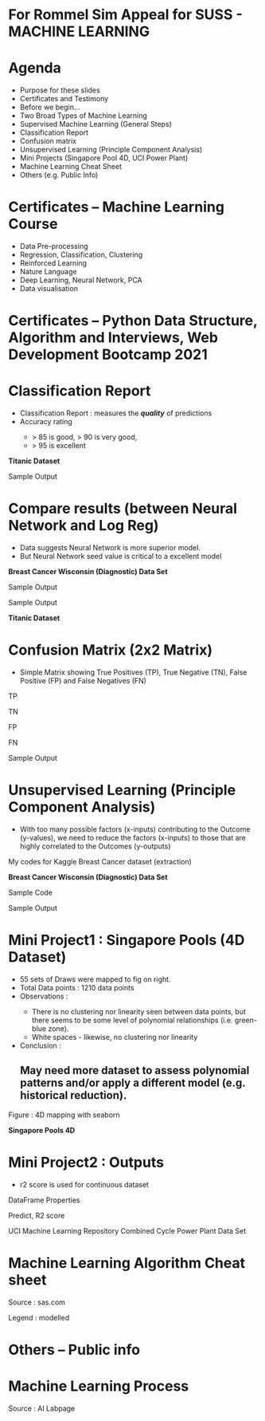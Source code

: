 </head>
<body>
<h1><b>For Rommel Sim Appeal for SUSS - MACHINE LEARNING</b></h1>
<h1 style="page-break-before:always; "><b>Agenda</b></h1>
<ul>
<li>Purpose for these slides </li>
<li>Certificates and Testimony</li>
<li>Before we begin…</li>
<li>Two Broad Types of Machine Learning</li>
<li>Supervised Machine Learning (General Steps)</li>
<li>Classification Report</li>
<li>Confusion matrix</li>
<li>Unsupervised Learning (Principle Component Analysis)</li>
<li>Mini Projects (Singapore Pool 4D, UCI Power Plant)</li>
<li>Machine Learning Cheat Sheet</li>
<li>Others (e.g. Public Info)</li>
</ul>
<h1 style="page-break-before:always; "><b>Certificates – Machine Learning Course</b></h1>
<ul>
<li>Data Pre-processing</li>
<li>Regression, Classification, Clustering</li>
<li>Reinforced Learning</li>
<li>Nature Language</li>
<li>Deep Learning, Neural Network, PCA</li>
<li>Data visualisation</li>
</ul>
<h1 style="page-break-before:always; "><b>Certificates – Python Data Structure, Algorithm and Interviews, Web Development Bootcamp 2021</b></h1>
<h1 style="page-break-before:always; "><b>Classification Report</b></h1>
<ul>
<li>Classification Report : measures the <i><b>quality</b></i> of predictions</li>
<li>Accuracy rating</li>
<ul>
<li>&gt; 85 is good, &gt; 90 is very good, </li>
<li>&gt; 95 is excellent</li>
</ul>
</ul>
<p><b>Titanic Dataset</b></p>
<p>Sample Output</p>
<h1 style="page-break-before:always; "><b>Compare results (between Neural Network and Log Reg)</b></h1>
<ul>
<li>Data suggests Neural Network is more superior model.</li>
<li>But Neural Network seed value is critical to a excellent model</li>
</ul>
<p><b>Breast Cancer Wisconsin (Diagnostic) Data Set</b></p>
<p>Sample Output</p>
<p>Sample Output</p>
<p><b>Titanic Dataset</b></p>
<h1 style="page-break-before:always; "><b>Confusion Matrix (2x2 Matrix)</b></h1>
<ul>
<li>Simple Matrix showing True Positives (TP), True Negative (TN), False Positive (FP) and False Negatives (FN)</li>
</ul>
<p>TP</p>
<p>TN</p>
<p>FP</p>
<p>FN</p>
<p>Sample Output</p>
<h1 style="page-break-before:always; "><b>Unsupervised Learning (Principle Component Analysis)</b></h1>
<ul>
<li>With too many possible factors (x-inputs) contributing to the Outcome (y-values), we need to reduce the factors (x-inputs) to those that are highly correlated to the Outcomes (y-outputs)</li>
</ul>
<p>My codes for Kaggle Breast Cancer dataset (extraction)</p>
<p><b>Breast Cancer Wisconsin (Diagnostic) Data Set</b></p>
<p>Sample Code</p>
<p>Sample Output</p>
<h1 style="page-break-before:always; ">Mini Project1 : Singapore Pools (4D Dataset)</h1>
<ul>
<li>55 sets of Draws were mapped to fig on right.</li>
<li>Total Data points : 1210 data points</li>
<li>Observations :</li>
<ul>
<li>There is no clustering nor linearity seen between data points, but there seems to be some level of polynomial relationships (i.e. green-blue zone).</li>
<li>White spaces - likewise, no clustering nor linearity</li>
</ul>
<li>Conclusion :</li>
<h2>May need more dataset to assess polynomial patterns and/or apply a different model (e.g. historical reduction).</h2>
</ul>
<p>Figure : 4D mapping with seaborn </p>
<p><b>Singapore Pools 4D</b></p>
<h1 style="page-break-before:always; ">Mini Project2 : Outputs</h1>
<ul>
<li>r2 score is used for continuous dataset</li>
</ul>
<p>DataFrame Properties</p>
<p>Predict, R2 score</p>
<p>UCI Machine Learning Repository Combined Cycle Power Plant Data Set</p>
<h1 style="page-break-before:always; ">Machine Learning Algorithm Cheat sheet</h1>
<p>Source : sas.com</p>
<p>Legend : modelled</p>
<h1 style="page-break-before:always; ">Others – Public info</h1>
<h1 style="page-break-before:always; ">Machine Learning Process</h1>
<p>Source : AI Labpage</p>
</body>
</html>
